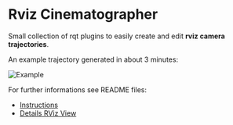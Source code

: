 # Rviz Cinematographer

Small collection of rqt plugins to easily create and edit **rviz camera trajectories**.

An example trajectory generated in about 3 minutes:

![Example](readme/output.gif)

For further informations see README files:
- [Instructions](rqt_pose_interpolator)
- [Details RViz View](rqt_pose_interpolator)